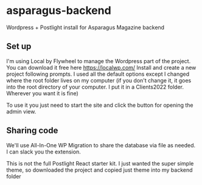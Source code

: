 # asparagus-backend
Wordpress + Postlight install for Asparagus Magazine backend

## Set up

I'm using Local by Flywheel to manage the Wordpress part of the project. You can download it free here
https://localwp.com/
Install and create a new project following prompts. I used all the default options except I changed where the root folder lives on my computer (if you don't change it, it goes into the root directory of your computer. I put it in a Clients2022 folder. Wherever you want it is fine)

To use it you just need to start the site and click the button for opening the admin view. 

## Sharing code

We'll use All-In-One WP Migration to share the database via file as needed. I can slack you the extension.

This is not the full Postlight React starter kit. I just wanted the super simple theme, so downloaded the project and copied just theme into my backend folder
